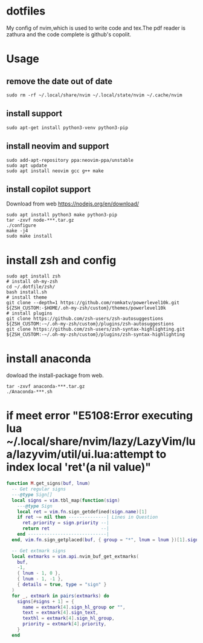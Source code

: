# dotfiles

My config of nvim,which is used to write code and tex.The pdf reader is zathura and the code complete is github's copolit.

# Usage

## remove the date out of date
```shell
sudo rm -rf ~/.local/share/nvim ~/.local/state/nvim ~/.cache/nvim
```
## install support
```shell
sudo apt-get install python3-venv python3-pip
```

## install neovim and support
```shell
sudo add-apt-repository ppa:neovim-ppa/unstable
sudo apt update
sudo apt install neovim gcc g++ make
```

## install copilot support
Download from web https://nodejs.org/en/download/
```shell
sudo apt install python3 make python3-pip 
tar -zxvf node-***.tar.gz
./configure
make -j4
sudo make install
```

# install zsh and config
```shell
sudo apt install zsh
# install oh-my-zsh
cd ~/.dotfile/zsh/
bash install.sh
# install theme
git clone --depth=1 https://github.com/romkatv/powerlevel10k.git ${ZSH_CUSTOM:-$HOME/.oh-my-zsh/custom}/themes/powerlevel10k
# install plugins
git clone https://github.com/zsh-users/zsh-autosuggestions ${ZSH_CUSTOM:-~/.oh-my-zsh/custom}/plugins/zsh-autosuggestions
git clone https://github.com/zsh-users/zsh-syntax-highlighting.git ${ZSH_CUSTOM:-~/.oh-my-zsh/custom}/plugins/zsh-syntax-highlighting
```

# install anaconda
dowload the install-package from web.
```shell
tar -zxvf anaconda-***.tar.gz
./Anaconda-***.sh
```

# if meet error "E5108:Error executing lua ~/.local/share/nvim/lazy/LazyVim/lua/lazyvim/util/ui.lua:attempt to index local 'ret'(a nil value)"

```lua
function M.get_signs(buf, lnum)
  -- Get regular signs
  ---@type Sign[]
  local signs = vim.tbl_map(function(sign)
    ---@type Sign
    local ret = vim.fn.sign_getdefined(sign.name)[1]
    if ret ~= nil then --------------| Lines in Question
      ret.priority = sign.priority --|
      return ret                   --|
    end -----------------------------|
  end, vim.fn.sign_getplaced(buf, { group = "*", lnum = lnum })[1].signs)

  -- Get extmark signs
  local extmarks = vim.api.nvim_buf_get_extmarks(
    buf,
    -1,
    { lnum - 1, 0 },
    { lnum - 1, -1 },
    { details = true, type = "sign" }
  )
  for _, extmark in pairs(extmarks) do
    signs[#signs + 1] = {
      name = extmark[4].sign_hl_group or "",
      text = extmark[4].sign_text,
      texthl = extmark[4].sign_hl_group,
      priority = extmark[4].priority,
    }
  end
```
